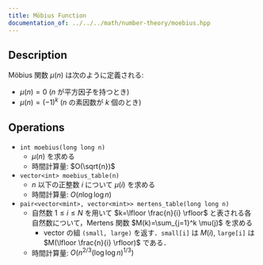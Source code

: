 ```yaml
---
title: Möbius Function
documentation_of: ../../../math/number-theory/moebius.hpp
---
```


## Description

Möbius 関数 $\mu(n)$ は次のように定義される:
- $\mu(n) = 0$ ($n$ が平方因子を持つとき)
- $\mu(n) = (-1)^k$ ($n$ の素因数が $k$ 個のとき)

## Operations

- `int moebius(long long n)`
    - $\mu(n)$ を求める
    - 時間計算量: $O(\sqrt{n})$
- `vector<int> moebius_table(n)`
    - $n$ 以下の正整数 $i$ について $\mu(i)$ を求める
    - 時間計算量: $O(n \log\log n)$
- `pair<vector<mint>, vector<mint>> mertens_table(long long n)`
    - 自然数 $1\leq i \leq N$ を用いて $k=\lfloor \frac{n}{i} \rfloor$ と表される各自然数について，Mertens 関数 $M(k)=\sum_{j=1}^k \mu(j)$ を求める
        - vector の組 `(small, large)` を返す．`small[i]` は $M(i)$, `large[i]` は $M(\lfloor \frac{n}{i} \rfloor)$ である．
    - 時間計算量: $O(n^{2/3}(\log\log n)^{1/3})$